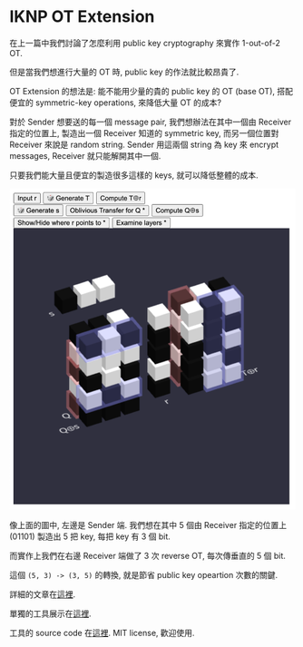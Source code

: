 # IKNP OT Extension

在上一篇中我們討論了怎麼利用 public key cryptography 來實作 1-out-of-2 OT.

但是當我們想進行大量的 OT 時, public key 的作法就比較昂貴了.

OT Extension 的想法是: 能不能用少量的貴的 public key 的 OT (base OT), 搭配便宜的 symmetric-key operations, 來降低大量 OT 的成本?

對於 Sender 想要送的每一個 message pair, 我們想辦法在其中一個由 Receiver 指定的位置上, 製造出一個 Receiver 知道的 symmetric key, 而另一個位置對 Receiver 來說是 random string. Sender 用這兩個 string 為 key 來 encrypt messages, Receiver 就只能解開其中一個.

只要我們能大量且便宜的製造很多這樣的 keys, 就可以降低整體的成本.

<img src="images/OT-extension-2.png" alt="OT-extension-2.png" class="to-be-resized">

像上面的圖中, 左邊是 Sender 端. 我們想在其中 5 個由 Receiver 指定的位置上 (01101) 製造出 5 把 key, 每把 key 有 3 個 bit.

而實作上我們在右邊 Receiver 端做了 3 次 reverse OT, 每次傳垂直的 5 個 bit.

這個 `(5, 3) -> (3, 5)` 的轉換, 就是節省 public key opeartion 次數的關鍵.

詳細的文章在[這裡](OT3D/story-OT-Extension-zh-TW.md).

單獨的工具展示在[這裡](https://lcamel.github.io/MPC-Notes/OT3D/).

工具的 source code 在[這裡](https://github.com/LCamel/MPC-Notes/tree/main/OT3D). MIT license, 歡迎使用.

<script>
function resizeImg(i) { i.style.width = (i.naturalWidth * 0.75) + "px"; }
function resizeAllImg() { document.querySelectorAll(".to-be-resized").forEach(resizeImg); }
window.addEventListener("load", resizeAllImg);
</script>
